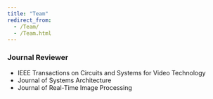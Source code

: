 ```yaml
---
title: "Team"
redirect_from: 
  - /Team/
  - /Team.html
---
```


### Journal Reviewer
* IEEE Transactions on Circuits and Systems for Video Technology
* Journal of Systems Architecture
* Journal of Real-Time Image Processing
